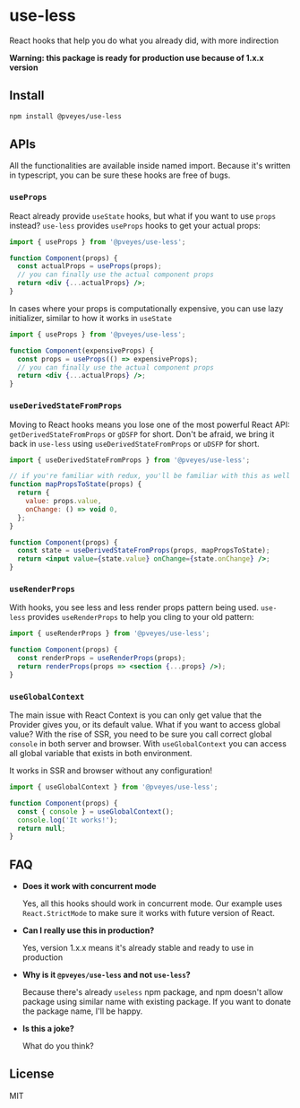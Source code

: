 # use-less

React hooks that help you do what you already did, with more indirection

**Warning: this package is ready for production use because of 1.x.x version**

## Install

```sh
npm install @pveyes/use-less
```

## APIs

All the functionalities are available inside named import. Because it's written in typescript, you can be sure these hooks are free of bugs.

### `useProps`

React already provide `useState` hooks, but what if you want to use `props` instead? `use-less` provides `useProps` hooks to get your actual props:

```jsx
import { useProps } from '@pveyes/use-less';

function Component(props) {
  const actualProps = useProps(props);
  // you can finally use the actual component props
  return <div {...actualProps} />;
}
```

In cases where your props is computationally expensive, you can use lazy initializer, similar to how it works in `useState`

```jsx
import { useProps } from '@pveyes/use-less';

function Component(expensiveProps) {
  const props = useProps(() => expensiveProps);
  // you can finally use the actual component props
  return <div {...actualProps} />;
}
```

### `useDerivedStateFromProps`

Moving to React hooks means you lose one of the most powerful React API: `getDerivedStateFromProps` or `gDSFP` for short. Don't be afraid, we bring it back in `use-less` using `useDerivedStateFromProps` or `uDSFP` for short.

```jsx
import { useDerivedStateFromProps } from '@pveyes/use-less';

// if you're familiar with redux, you'll be familiar with this as well
function mapPropsToState(props) {
  return {
    value: props.value,
    onChange: () => void 0,
  };
}

function Component(props) {
  const state = useDerivedStateFromProps(props, mapPropsToState);
  return <input value={state.value} onChange={state.onChange} />;
}
```

### `useRenderProps`

With hooks, you see less and less render props pattern being used. `use-less` provides `useRenderProps` to help you cling to your old pattern:

```jsx
import { useRenderProps } from '@pveyes/use-less';

function Component(props) {
  const renderProps = useRenderProps(props);
  return renderProps(props => <section {...props} />);
}
```

### `useGlobalContext`

The main issue with React Context is you can only get value that the Provider gives you, or its default value. What if you want to access global value? With the rise of SSR, you need to be sure you call correct global `console` in both server and browser. With `useGlobalContext` you can access all global variable that exists in both environment.

It works in SSR and browser without any configuration!

```jsx
import { useGlobalContext } from '@pveyes/use-less';

function Component(props) {
  const { console } = useGlobalContext();
  console.log('It works!');
  return null;
}
```

## FAQ

- **Does it work with concurrent mode**

  Yes, all this hooks should work in concurrent mode. Our example uses `React.StrictMode` to make sure it works with future version of React.

- **Can I really use this in production?**

  Yes, version 1.x.x means it's already stable and ready to use in production

- **Why is it `@pveyes/use-less` and not `use-less`?**

  Because there's already `useless` npm package, and npm doesn't allow package using similar name with existing package. If you want to donate the package name, I'll be happy.

- **Is this a joke?**

  What do you think?

## License

MIT

